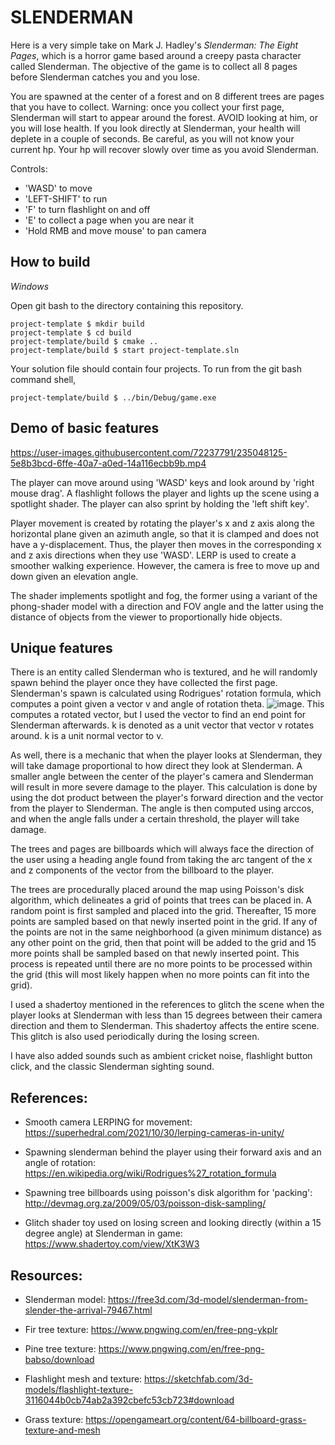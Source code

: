# SLENDERMAN

Here is a very simple take on Mark J. Hadley's _Slenderman: The Eight Pages_, which is a horror game based around a creepy pasta character called Slenderman. The objective of the game is to collect all 8 pages before Slenderman catches you and you lose. 

You are spawned at the center of a forest and on 8 different trees are pages that you have to collect. Warning: once you collect your first page, Slenderman will start to appear around the forest. AVOID looking at him, or you will lose health. If you look directly at Slenderman, your health will deplete in a couple of seconds. Be careful, as you will not know your current hp. Your hp will recover slowly over time as you avoid Slenderman. 

Controls:
- 'WASD' to move
- 'LEFT-SHIFT' to run
- 'F' to turn flashlight on and off
- 'E' to collect a page when you are near it
- 'Hold RMB and move mouse' to pan camera

## How to build

*Windows*

Open git bash to the directory containing this repository.

```
project-template $ mkdir build
project-template $ cd build
project-template/build $ cmake ..
project-template/build $ start project-template.sln
```

Your solution file should contain four projects.
To run from the git bash command shell, 

```
project-template/build $ ../bin/Debug/game.exe
```


## Demo of basic features

https://user-images.githubusercontent.com/72237791/235048125-5e8b3bcd-6ffe-40a7-a0ed-14a116ecbb9b.mp4

The player can move around using 'WASD' keys and look around by 'right mouse drag'. A flashlight follows the player and lights up the scene using a spotlight shader. The player can also sprint by holding the 'left shift key'.

Player movement is created by rotating the player's x and z axis along the horizontal plane given an azimuth angle, so that it is clamped and does not have a y-displacement. Thus, the player then moves in the corresponding x and z axis directions when they use 'WASD'. LERP is used to create a smoother walking experience. However, the camera is free to move up and down given an elevation angle.

The shader implements spotlight and fog, the former using a variant of the phong-shader model with a direction and FOV angle and the latter using the distance of objects from the viewer to proportionally hide objects.

## Unique features 

There is an entity called Slenderman who is textured, and he will randomly spawn behind the player once they have collected the first page. Slenderman's spawn is calculated using Rodrigues' rotation formula, which computes a point given a vector v and angle of rotation theta. ![image](https://user-images.githubusercontent.com/72237791/235049458-951dd8ed-505d-43aa-a67f-9dd4b72b7828.png). This computes a rotated vector, but I used the vector to find an end point for Slenderman afterwards. k is denoted as a unit vector that vector v rotates around. k is a unit normal vector to v.

As well, there is a mechanic that when the player looks at Slenderman, they will take damage proportional to how direct they look at Slenderman. A smaller angle between the center of the player's camera and Slenderman will result in more severe damage to the player. This calculation is done by using the dot product between the player's forward direction and the vector from the player to Slenderman. The angle is then computed using arccos, and when the angle falls under a certain threshold, the player will take damage.

The trees and pages are billboards which will always face the direction of the user using a heading angle found from taking the arc tangent of the x and z components of the vector from the billboard to the player.

The trees are procedurally placed around the map using Poisson's disk algorithm, which delineates a grid of points that trees can be placed in. A random point is first sampled and placed into the grid. Thereafter, 15 more points are sampled based on that newly inserted point in the grid. If any of the points are not in the same neighborhood (a given minimum distance) as any other point on the grid, then that point will be added to the grid and 15 more points shall be sampled based on that newly inserted point. This process is repeated until there are no more points to be processed within the grid (this will most likely happen when no more points can fit into the grid).

I used a shadertoy mentioned in the references to glitch the scene when the player looks at Slenderman with less than 15 degrees between their camera direction and them to Slenderman. This shadertoy affects the entire scene. This glitch is also used periodically during the losing screen.

I have also added sounds such as ambient cricket noise, flashlight button click, and the classic Slenderman sighting sound.

## References:
- Smooth camera LERPING for movement: https://superhedral.com/2021/10/30/lerping-cameras-in-unity/

- Spawning slenderman behind the player using their forward axis and an angle of rotation: https://en.wikipedia.org/wiki/Rodrigues%27_rotation_formula

- Spawning tree billboards using poisson's disk algorithm for 'packing': http://devmag.org.za/2009/05/03/poisson-disk-sampling/

- Glitch shader toy used on losing screen and looking directly (within a 15 degree angle) at Slenderman in game: https://www.shadertoy.com/view/XtK3W3

## Resources:
- Slenderman model: https://free3d.com/3d-model/slenderman-from-slender-the-arrival-79467.html

- Fir tree texture: https://www.pngwing.com/en/free-png-ykplr

- Pine tree texture: https://www.pngwing.com/en/free-png-babso/download

- Flashlight mesh and texture: https://sketchfab.com/3d-models/flashlight-texture-3116044b0cb74ab2a392cbefc53cb723#download

- Grass texture: https://opengameart.org/content/64-billboard-grass-texture-and-mesh




